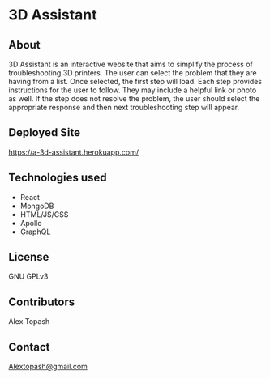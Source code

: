 # 3D Assistant

## About
3D Assistant is an interactive website that aims to simplify the process of troubleshooting 3D printers. The user can select the problem that they are having from a list. Once selected, the first step will load. Each step provides instructions for the user to follow. They may include a helpful link or photo as well. If the step does not resolve the problem, the user should select the appropriate response and then next troubleshooting step will appear. 

## Deployed Site
https://a-3d-assistant.herokuapp.com/

## Technologies used
* React
* MongoDB
* HTML/JS/CSS
* Apollo
* GraphQL

## License

GNU GPLv3

## Contributors

Alex Topash

## Contact

Alextopash@gmail.com
